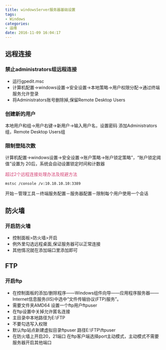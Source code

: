 ```yaml
---
title: windowsServer服务器基础设置
tags:
- Windows
categories:
- 运维
date: 2016-11-09 16:04:17
---
```


## 远程连接

### 禁止administrators组远程连接

* 运行gpedit.msc  
* 计算机配置->windows设置->安全设置->本地策略->用户权限分配->通过终端服务允许登录  
* 将Administrators账号删除掉,保留Remote Desktop Users

### 创建新的用户

本地用户和组->用户右键->新用户->输入用户名，设置密码 添加Administrators组，Remote Desktop Users组

### 限制登陆次数

计算机配置->windows设置->安全设置->账户策略->账户锁定策略”，“账户锁定阈值”设置为 20后，系统会自动设置锁定时间和计数器

<font color="#d44375">超过2个远程连接处理办法及规避方法</font>
```shell
mstsc /console /v:10.10.10.10:3389
```

开始－管理工具－终端服务配置－服务器配置－限制每个用户使用一个会话

## 防火墙

### 开启防火墙

* 控制面板>防火墙>开启  
* 例外里勾选远程桌面,保证服务器可以正常连接  
* 其他情况就在添加端口里添加即可

## FTP

### 开启ftp

* 在控制面板的添加/删除程序——Windows组件向导——应用程序服务器——Internet信息服务(IIS)中选中“文件传输协议(FTP)服务”。  
* 需要文件夹AMD64 设置一个ftp用户ftpuser  
* 在ftp设置中关掉允许匿名连接  
* 主目录中本地路径为E:\\FTP  
* 不要勾选写入权限  
* 默认ftp站点新建虚拟目录ftpuser 路径E:\\FTP\\ftpuser  
* 在防火墙上开启20，21端口 在ftp客户端选择port主动模式，主动模式不需要服务器开启其他端口